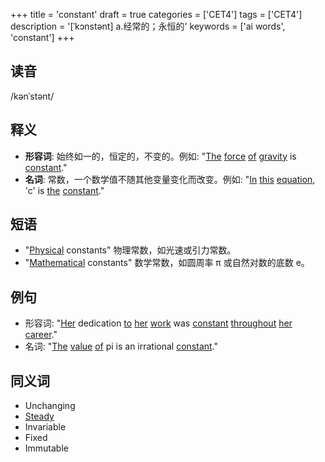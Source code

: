 +++
title = 'constant'
draft = true
categories = ['CET4']
tags = ['CET4']
description = '[ˈkɔnstənt] a.经常的；永恒的'
keywords = ['ai words', 'constant']
+++

## 读音
/kənˈstənt/

## 释义
- **形容词**: 始终如一的，恒定的，不变的。例如: "[The](/zh/post/the/) [force](/zh/post/force/) [of](/zh/post/of/) [gravity](/zh/post/gravity/) is [constant](/zh/post/constant/)."
- **名词**: 常数，一个数学值不随其他变量变化而改变。例如: "[In](/zh/post/in/) [this](/zh/post/this/) [equation](/zh/post/equation/), 'c' is [the](/zh/post/the/) [constant](/zh/post/constant/)."

## 短语
- "[Physical](/zh/post/physical/) constants" 物理常数，如光速或引力常数。
- "[Mathematical](/zh/post/mathematical/) constants" 数学常数，如圆周率 π 或自然对数的底数 e。

## 例句
- 形容词: "[Her](/zh/post/her/) dedication [to](/zh/post/to/) [her](/zh/post/her/) [work](/zh/post/work/) was [constant](/zh/post/constant/) [throughout](/zh/post/throughout/) [her](/zh/post/her/) [career](/zh/post/career/)."
- 名词: "[The](/zh/post/the/) [value](/zh/post/value/) [of](/zh/post/of/) pi is an irrational [constant](/zh/post/constant/)."

## 同义词
- Unchanging
- [Steady](/zh/post/steady/)
- Invariable
- Fixed
- Immutable
